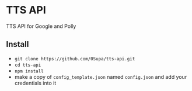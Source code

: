 # TTS API
TTS API for Google and Polly

## Install
* `git clone https://github.com/0Supa/tts-api.git`
* `cd tts-api`
* `npm install`
* make a copy of `config_template.json` named `config.json` and add your credentials into it
